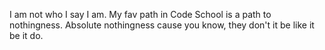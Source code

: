 I am not who I say I am.
My fav path in Code School is a path to nothingness. Absolute nothingness cause you know, they don't it be like it be it do.
